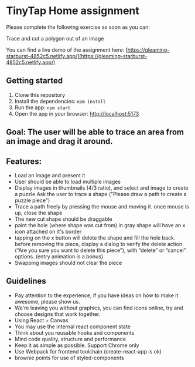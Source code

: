 # TinyTap Home assignment 

Please complete the following exercise as soon as you can:

Trace and cut a polygon out of an image

You can find a live demo of the assignment here: [https://gleaming-starburst-4852c5.netlify.app/](https://gleaming-starburst-4852c5.netlify.app/)

## Getting started

1. Clone this repository
2. Install the dependencies: `npm install`
3. Run the app: `npm start`
4. Open the app in your browser: [http://localhost:5173](http://localhost:5173)


## Goal: The user will be able to trace an area from an image and drag it around.

## Features:
- Load an image and present it
- User should be able to load multiple images
- Display images in thumbnails  (4/3 ratio), and select and image to create a puzzle
Ask the user to trace a shape ("Please draw a path to create a puzzle piece")
- Trace a path freely by pressing the mouse and moving it.
   once mouse is up, close the shape
- The new cut shape should be draggable
- paint the hole (where shape was cut from) in gray
shape will have an x icon attached on it's border
- tapping on the x button will delete the shape and fill the hole back.
before removing the piece, display a dialog to verify the delete action (“Are you sure you want to delete this piece”), with  “delete” or “cancel” options. (entry animation is a bonus)
- Swapping images should not clear the piece

## Guidelines
- Pay attention to the experience, if you have ideas on how to make it awesome, please show us.
- We're leaving you without graphics, you can find icons online, try and choose designs that work together.
- Using React + Canvas
- You may use the  internal react component state
- Think about you reusable hooks and components
- Mind code quality, structure and performance
- Keep it as simple as possible. Support Chrome only
- Use Webpack for frontend toolchain (create-react-app is ok)
- brownie points for use of styled-components





